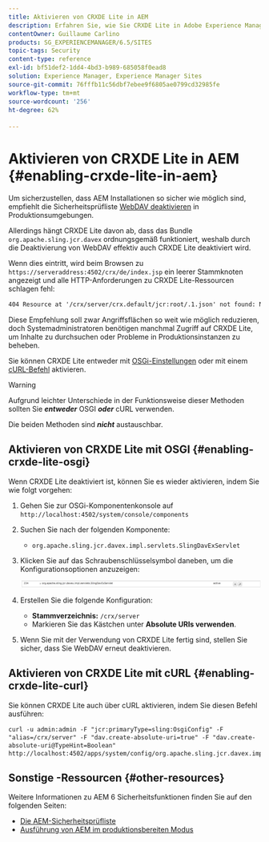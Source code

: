 ```yaml
---
title: Aktivieren von CRXDE Lite in AEM
description: Erfahren Sie, wie Sie CRXDE Lite in Adobe Experience Manager aktivieren.
contentOwner: Guillaume Carlino
products: SG_EXPERIENCEMANAGER/6.5/SITES
topic-tags: Security
content-type: reference
exl-id: bf51def2-1dd4-4bd3-b989-685058f0ead8
solution: Experience Manager, Experience Manager Sites
source-git-commit: 76fffb11c56dbf7ebee9f6805ae0799cd32985fe
workflow-type: tm+mt
source-wordcount: '256'
ht-degree: 62%

---
```


# Aktivieren von CRXDE Lite in AEM {#enabling-crxde-lite-in-aem}

Um sicherzustellen, dass AEM Installationen so sicher wie möglich sind, empfiehlt die Sicherheitsprüfliste [WebDAV deaktivieren](/help/sites-administering/security-checklist.md#disable-webdav) in Produktionsumgebungen.

Allerdings hängt CRXDE Lite davon ab, dass das Bundle `org.apache.sling.jcr.davex` ordnungsgemäß funktioniert, weshalb durch die Deaktivierung von WebDAV effektiv auch CRXDE Lite deaktiviert wird.

Wenn dies eintritt, wird beim Browsen zu `https://serveraddress:4502/crx/de/index.jsp` ein leerer Stammknoten angezeigt und alle HTTP-Anforderungen zu CRXDE Lite-Ressourcen schlagen fehl:

```xml
404 Resource at '/crx/server/crx.default/jcr:root/.1.json' not found: No resource found
```

Diese Empfehlung soll zwar Angriffsflächen so weit wie möglich reduzieren, doch Systemadministratoren benötigen manchmal Zugriff auf CRXDE Lite, um Inhalte zu durchsuchen oder Probleme in Produktionsinstanzen zu beheben.

Sie können CRXDE Lite entweder mit [OSGi-Einstellungen](#enabling-crxde-lite-osgi) oder mit einem [cURL-Befehl](#enabling-crxde-lite-curl) aktivieren.

>[!WARNING]
>
>Aufgrund leichter Unterschiede in der Funktionsweise dieser Methoden sollten Sie ***entweder*** OSGI ***oder*** cURL verwenden.
>
>Die beiden Methoden sind ***nicht*** austauschbar.

## Aktivieren von CRXDE Lite mit OSGI {#enabling-crxde-lite-osgi}

Wenn CRXDE Lite deaktiviert ist, können Sie es wieder aktivieren, indem Sie wie folgt vorgehen:

1. Gehen Sie zur OSGi-Komponentenkonsole auf `http://localhost:4502/system/console/components`
1. Suchen Sie nach der folgenden Komponente:

   * `org.apache.sling.jcr.davex.impl.servlets.SlingDavExServlet`

1. Klicken Sie auf das Schraubenschlüsselsymbol daneben, um die Konfigurationsoptionen anzuzeigen:

   ![chlimage_1-80](assets/chlimage_1-80a.png)

1. Erstellen Sie die folgende Konfiguration:

   * **Stammverzeichnis:** `/crx/server`
   * Markieren Sie das Kästchen unter **Absolute URIs verwenden**.

1. Wenn Sie mit der Verwendung von CRXDE Lite fertig sind, stellen Sie sicher, dass Sie WebDAV erneut deaktivieren.

## Aktivieren von CRXDE Lite mit cURL {#enabling-crxde-lite-curl}

Sie können CRXDE Lite auch über cURL aktivieren, indem Sie diesen Befehl ausführen:

```shell
curl -u admin:admin -F "jcr:primaryType=sling:OsgiConfig" -F "alias=/crx/server" -F "dav.create-absolute-uri=true" -F "dav.create-absolute-uri@TypeHint=Boolean" http://localhost:4502/apps/system/config/org.apache.sling.jcr.davex.impl.servlets.SlingDavExServlet
```

## Sonstige -Ressourcen {#other-resources}

Weitere Informationen zu AEM 6 Sicherheitsfunktionen finden Sie auf den folgenden Seiten:

* [Die AEM-Sicherheitsprüfliste](/help/sites-administering/security-checklist.md)
* [Ausführung von AEM im produktionsbereiten Modus](/help/sites-administering/production-ready.md)
